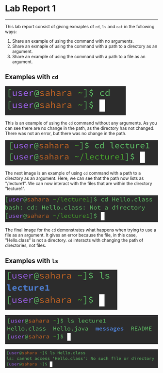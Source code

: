 # Lab Report 1
---
This lab report consist of giving exmaples of `cd`, `ls` and `cat` in the following ways:
1. Share an example of using the command with no arguments.
2. Share an exmaple of using the command with a path to a directory as an argument.
3. Share an example of using the command with a path to a file as an argument.


## Examples with `cd`
![Image](cd1.png)

This is an example of using the `cd` command without any arguments. As you can see there are no change in the path, as the directory has not changed. There was not an error, but there was no change in the path. 

![Image](cd2.png)

The next image is an example of using `cd` command with a path to a directory as an argument. Here, we can see that the path now lists as "/lecture1". We can now interact with the files that are within the directory "lecture1".

![Image](cd3.png)

The final image for the `cd` demonstrates what happens when trying to use a file as an argument. It gives an error because the file, in this case, "Hello.class" is not a directory. `cd` interacts with changing the path of directories, not files.

## Examples with `ls`
![Image](ls1.png)

![Image](ls2.png)

![Image](ls3.png)


